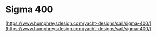 # Sigma 400

[https://www.humphreysdesign.com/yacht-designs/sail/sigma-400/](https://www.humphreysdesign.com/yacht-designs/sail/sigma-400/)